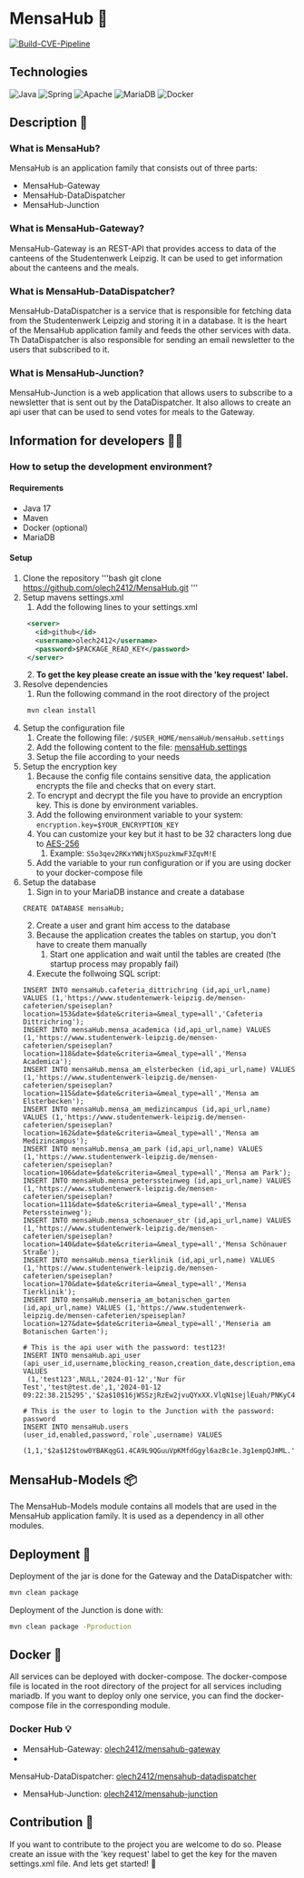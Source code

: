 # MensaHub 🍝

[![Build-CVE-Pipeline](https://github.com/olech2412/MensaHub/actions/workflows/Build-CVE-Pipeline.yml/badge.svg)](https://github.com/olech2412/MensaHub/actions/workflows/Build-CVE-Pipeline.yml)

## Technologies

![Java](https://img.shields.io/badge/java-%23ED8B00.svg?style=for-the-badge&logo=openjdk&logoColor=white) ![Spring](https://img.shields.io/badge/spring-%236DB33F.svg?style=for-the-badge&logo=spring&logoColor=white) ![Apache](https://img.shields.io/badge/apache-%23D42029.svg?style=for-the-badge&logo=apache&logoColor=white) ![MariaDB](https://img.shields.io/badge/MariaDB-003545?style=for-the-badge&logo=mariadb&logoColor=white) ![Docker](https://img.shields.io/badge/docker-%230db7ed.svg?style=for-the-badge&logo=docker&logoColor=white)

## Description 📖

### What is MensaHub?

MensaHub is an application family that consists out of three parts:

- MensaHub-Gateway
- MensaHub-DataDispatcher
- MensaHub-Junction

### What is MensaHub-Gateway?

MensaHub-Gateway is an REST-API that provides access to data of the canteens of the Studentenwerk Leipzig.
It can be used to get information about the canteens and the meals.

### What is MensaHub-DataDispatcher?

MensaHub-DataDispatcher is a service that is responsible for fetching data from the Studentenwerk Leipzig and storing it
in a database.
It is the heart of the MensaHub application family and feeds the other services with data.
Th DataDispatcher is also responsible for sending an email newsletter to the users that subscribed to it.

### What is MensaHub-Junction?

MensaHub-Junction is a web application that allows users to subscribe to a newsletter that is sent out by the
DataDispatcher.
It also allows to create an api user that can be used to send votes for meals to the Gateway.

## Information for developers 👨‍💻

### How to setup the development environment?

#### Requirements

- Java 17
- Maven
- Docker (optional)
- MariaDB

#### Setup

1. Clone the repository
   '''bash
   git clone https://github.com/olech2412/MensaHub.git
   '''
2. Setup mavens settings.xml
   1. Add the following lines to your settings.xml
   ```xml
    <server>
      <id>github</id>
      <username>olech2412</username>
      <password>$PACKAGE_READ_KEY</password>
    </server>
    ```
   2. **To get the key please create an issue with the 'key request' label.**
3. Resolve dependencies
   1. Run the following command in the root directory of the project
   ```bash
    mvn clean install
    ```
4. Setup the configuration file
   1. Create the following file: ```/$USER_HOME/mensaHub/mensaHub.settings```
   2. Add the following content to the
      file: [mensaHub.settings](https://github.com/olech2412/MensaHub/blob/master/mensaHub.settings)
   3. Setup the file according to your needs
5. Setup the encryption key
   1. Because the config file contains sensitive data, the application encrypts the file and checks that on every
      start.
   2. To encrypt and decrypt the file you have to provide an encryption key. This is done by environment variables.
   3. Add the following environment variable to your system: ```encryption.key=$YOUR_ENCRYPTION_KEY```
   4. You can customize your key but it hast to be 32 characters long due
      to [AES-256](https://en.wikipedia.org/wiki/Advanced_Encryption_Standard)
      1. Example: ```S5o3qev2RKxYWNjhXSpuzkmwF3ZqvM!E```
   5. Add the variable to your run configuration or if you are using docker to your docker-compose file
6. Setup the database
   1. Sign in to your MariaDB instance and create a database
   ```mariadb
   CREATE DATABASE mensaHub;
   ```
   2. Create a user and grant him access to the database
   3. Because the application creates the tables on startup, you don't have to create them manually
      1. Start one application and wait until the tables are created (the startup process may propably fail)
   4. Execute the follwoing SQL script:
    ```mariadb
   INSERT INTO mensaHub.cafeteria_dittrichring (id,api_url,name) VALUES (1,'https://www.studentenwerk-leipzig.de/mensen-cafeterien/speiseplan?location=153&date=$date&criteria=&meal_type=all','Cafeteria Dittrichring');
   INSERT INTO mensaHub.mensa_academica (id,api_url,name) VALUES (1,'https://www.studentenwerk-leipzig.de/mensen-cafeterien/speiseplan?location=118&date=$date&criteria=&meal_type=all','Mensa Academica');
   INSERT INTO mensaHub.mensa_am_elsterbecken (id,api_url,name) VALUES (1,'https://www.studentenwerk-leipzig.de/mensen-cafeterien/speiseplan?location=115&date=$date&criteria=&meal_type=all','Mensa am Elsterbecken');
   INSERT INTO mensaHub.mensa_am_medizincampus (id,api_url,name) VALUES (1,'https://www.studentenwerk-leipzig.de/mensen-cafeterien/speiseplan?location=162&date=$date&criteria=&meal_type=all','Mensa am Medizincampus');
   INSERT INTO mensaHub.mensa_am_park (id,api_url,name) VALUES (1,'https://www.studentenwerk-leipzig.de/mensen-cafeterien/speiseplan?location=106&date=$date&criteria=&meal_type=all','Mensa am Park');
   INSERT INTO mensaHub.mensa_peterssteinweg (id,api_url,name) VALUES (1,'https://www.studentenwerk-leipzig.de/mensen-cafeterien/speiseplan?location=111&date=$date&criteria=&meal_type=all','Mensa Peterssteinweg');
   INSERT INTO mensaHub.mensa_schoenauer_str (id,api_url,name) VALUES (1,'https://www.studentenwerk-leipzig.de/mensen-cafeterien/speiseplan?location=140&date=$date&criteria=&meal_type=all','Mensa Schönauer Straße');
   INSERT INTO mensaHub.mensa_tierklinik (id,api_url,name) VALUES (1,'https://www.studentenwerk-leipzig.de/mensen-cafeterien/speiseplan?location=170&date=$date&criteria=&meal_type=all','Mensa Tierklinik');
   INSERT INTO mensaHub.menseria_am_botanischen_garten (id,api_url,name) VALUES (1,'https://www.studentenwerk-leipzig.de/mensen-cafeterien/speiseplan?location=127&date=$date&criteria=&meal_type=all','Menseria am Botanischen Garten');
   
   # This is the api user with the password: test123!
   INSERT INTO mensaHub.api_user (api_user_id,username,blocking_reason,creation_date,description,email,enabled_by_admin,last_login,password,`role`,verified_email,activation_code_id,deactivation_code_id) VALUES
	 (1,'test123',NULL,'2024-01-12','Nur für Test','test@test.de',1,'2024-01-12 09:22:38.215295','$2a$10$16jWSSzjRzEw2jvuQYxXX.VlqN1sejlEuah/PNKyC41FSkSEbg06C','ROLE_DEV',1,2,2);
   
   # This is the user to login to the Junction with the password: password
   INSERT INTO mensaHub.users (user_id,enabled,password,`role`,username) VALUES
	 (1,1,'$2a$12$tow0YBAKqgG1.4CA9L9QGuuVpKMfdGgyl6azBc1e.3g1empQJmML.','ROLE_ADMIN','user');
   ```

## MensaHub-Models 📦

The MensaHub-Models module contains all models that are used in the MensaHub application family. It is used as a
dependency in all other modules.

## Deployment 🚀

Deployment of the jar is done for the Gateway and the DataDispatcher with:

```bash
mvn clean package
```

Deployment of the Junction is done with:

```bash
mvn clean package -Pproduction
```

## Docker 🐳

All services can be deployed with docker-compose. The docker-compose file is located in the root directory of the
project
for all services including mariadb. If you want to deploy only one service, you can find the docker-compose file in the
corresponding module.

### Docker Hub 💡

- MensaHub-Gateway: [olech2412/mensahub-gateway](https://hub.docker.com/r/olech2412/mensahub-gateway)
-
MensaHub-DataDispatcher: [olech2412/mensahub-datadispatcher](https://hub.docker.com/r/olech2412/mensahub-datadispatcher)
- MensaHub-Junction: [olech2412/mensahub-junction](https://hub.docker.com/r/olech2412/mensahub-junction)

## Contribution 🤝

If you want to contribute to the project you are welcome to do so. Please create an issue with the 'key request' label
to get the key for the maven settings.xml file. And lets get started! 🚀